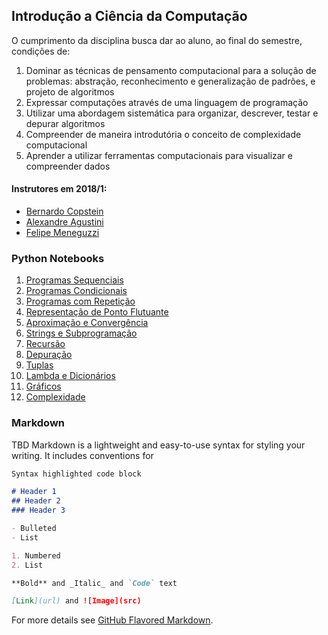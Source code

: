 ## Introdução a Ciência da Computação

<!-- You can use the [editor on GitHub](https://github.com/pucrs-intro-cs/pucrs-intro-cs.github.io/edit/master/index.md) to maintain and preview the content for your website in Markdown files.-->

<!-- Whenever you commit to this repository, GitHub Pages will run [Jekyll](https://jekyllrb.com/) to rebuild the pages in your site, from the content in your Markdown files. -->

O cumprimento da disciplina busca dar ao aluno, ao final do semestre, condições de: 

1. Dominar as técnicas de pensamento computacional para a solução de problemas: abstração, reconhecimento e generalização de padrões, e projeto de algoritmos
2. Expressar computações através de uma linguagem de programação
3. Utilizar uma abordagem sistemática para organizar, descrever, testar e depurar algoritmos
4. Compreender de maneira introdutória o conceito de complexidade computacional
5. Aprender a utilizar ferramentas computacionais para visualizar e compreender dados

#### Instrutores em 2018/1:

- [Bernardo Copstein](https://github.com/bcopstein)
- [Alexandre Agustini](https://github.com/aagustini)
- [Felipe Meneguzzi](https://github.com/meneguzzi)


### Python Notebooks

1. [Programas Sequenciais](https://github.com/pucrs-intro-cs/python-notebooks/blob/master/1-Sequential%20Programs.ipynb)
2. [Programas Condicionais](https://github.com/pucrs-intro-cs/python-notebooks/blob/master/2-Branching%20Programs.ipynb)
3. [Programas com Repetição](https://github.com/pucrs-intro-cs/python-notebooks/blob/master/3-Iterative%20Programs.ipynb)
4. [Representação de Ponto Flutuante]()
5. [Aproximação e Convergência](https://github.com/pucrs-intro-cs/python-notebooks/blob/master/5-Approximation%20and%20Bissection.ipynb)
6. [Strings e Subprogramação]()
7. [Recursão]()
8. [Depuração]()
9. [Tuplas]()
10. [Lambda e Dicionários]()
11. [Gráficos]()
12. [Complexidade]()

### Markdown

TBD 
Markdown is a lightweight and easy-to-use syntax for styling your writing. It includes conventions for

```markdown
Syntax highlighted code block

# Header 1
## Header 2
### Header 3

- Bulleted
- List

1. Numbered
2. List

**Bold** and _Italic_ and `Code` text

[Link](url) and ![Image](src)
```

For more details see [GitHub Flavored Markdown](https://guides.github.com/features/mastering-markdown/).


<!-- Having trouble with Pages? Check out our [documentation](https://help.github.com/categories/github-pages-basics/) or [contact support](https://github.com/contact) and we’ll help you sort it out. -->
